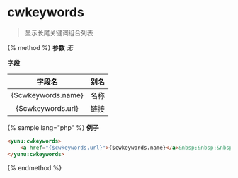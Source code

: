# cwkeywords

> 显示长尾关键词组合列表

{% method %}
**参数**
*无*

**字段**

|字段名|别名|
|:----:|:--:|
|{$cwkeywords.name}|名称|
|{$cwkeywords.url}|链接|

{% sample lang="php" %}
**例子**

```html
<yunu:cwkeywords>
    <a href="{$cwkeywords.url}">{$cwkeywords.name}</a>&nbsp;&nbsp;&nbsp;&nbsp;
</yunu:cwkeywords>
```

{% endmethod %}
